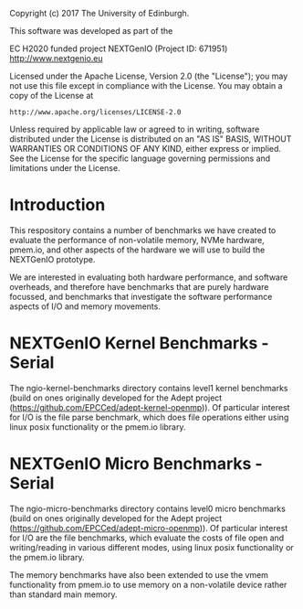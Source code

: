 Copyright (c) 2017 The University of Edinburgh.
 
This software was developed as part of the  

EC H2020 funded project NEXTGenIO (Project ID: 671951)
    http://www.nextgenio.eu

Licensed under the Apache License, Version 2.0 (the "License");
you may not use this file except in compliance with the License.
You may obtain a copy of the License at

    http://www.apache.org/licenses/LICENSE-2.0

Unless required by applicable law or agreed to in writing, software
distributed under the License is distributed on an "AS IS" BASIS,
WITHOUT WARRANTIES OR CONDITIONS OF ANY KIND, either express or implied.
See the License for the specific language governing permissions and
limitations under the License.


# Introduction

This respository contains a number of benchmarks we have created to evaluate the performance of non-volatile memory, NVMe hardware, pmem.io, and other aspects of the hardware we will use to build the NEXTGenIO prototype.

We are interested in evaluating both hardware performance, and software overheads, and therefore have benchmarks that are purely hardware focussed, and benchmarks that investigate the software performance aspects of I/O and memory movements.

# NEXTGenIO Kernel Benchmarks - Serial

The ngio-kernel-benchmarks directory contains level1 kernel benchmarks (build on ones originally developed for the Adept project (https://github.com/EPCCed/adept-kernel-openmp)).  Of particular interest for I/O is the file parse benchmark, which does file operations either using linux posix functionality or the pmem.io library.


# NEXTGenIO Micro Benchmarks - Serial

The ngio-micro-benchmarks directory contains level0 micro benchmarks (build on
ones originally developed for the Adept project
(https://github.com/EPCCed/adept-micro-openmp)).  Of particular interest for
I/O are the file benchmarks, which evaluate the costs of file open and
writing/reading in various different modes, using linux posix functionality or
the pmem.io library.

The memory benchmarks have also been extended to use the vmem functionality
from pmem.io to use memory on a non-volatile device rather than standard main memory.

